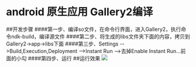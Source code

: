 # android 原生应用 Gallery2编译
##开发步骤
####第一步、编译so文件，在命令行界面，进入Gallery2，执行命令ndk-build，编译源文件
####第二步、将生成的libs文件夹下面的内容，拷贝到Gallery2->app->libs下面
####第三步、Settings -->Build,Execution,Deployment -->Instant Run -->去掉Enable Instant Run...前面的小勾
####第四步、运行
##运行效果
![](https://github.com/fandong12388/Gallery2/raw/master/screenshot/2.jpg)